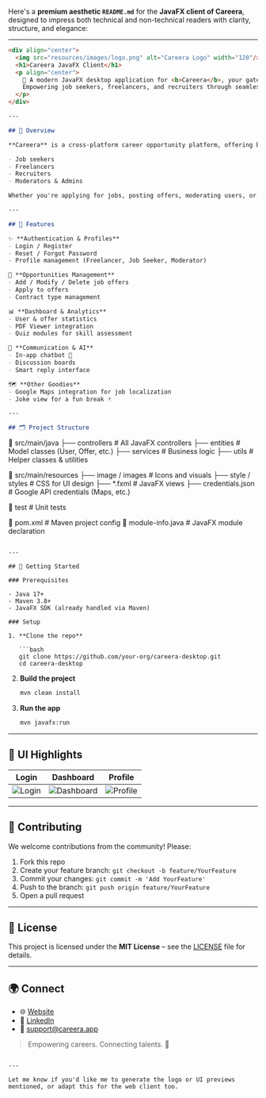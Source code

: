 Here's a **premium aesthetic `README.md`** for the **JavaFX client of Careera**, designed to impress both technical and non-technical readers with clarity, structure, and elegance:

---

```markdown
<div align="center">
  <img src="resources/images/logo.png" alt="Careera Logo" width="120"/>
  <h1>Careera JavaFX Client</h1>
  <p align="center">
    🌟 A modern JavaFX desktop application for <b>Careera</b>, your gateway to career opportunities.<br/>
    Empowering job seekers, freelancers, and recruiters through seamless interaction.
  </p>
</div>

---

## 📌 Overview

**Careera** is a cross-platform career opportunity platform, offering both **JavaFX** and **Web** clients. This JavaFX client delivers a smooth and interactive desktop experience, tailored for:

- Job seekers
- Freelancers
- Recruiters
- Moderators & Admins

Whether you're applying for jobs, posting offers, moderating users, or exploring mission opportunities, the Careera desktop client has you covered.

---

## 🧩 Features

✨ **Authentication & Profiles**
- Login / Register
- Reset / Forgot Password
- Profile management (Freelancer, Job Seeker, Moderator)

📝 **Opportunities Management**
- Add / Modify / Delete job offers
- Apply to offers
- Contract type management

📊 **Dashboard & Analytics**
- User & offer statistics
- PDF Viewer integration
- Quiz modules for skill assessment

💬 **Communication & AI**
- In-app chatbot 🤖
- Discussion boards
- Smart reply interface

🗺 **Other Goodies**
- Google Maps integration for job localization
- Joke view for a fun break 🃏

---

## 🗂️ Project Structure

```

📁 src/main/java
├── controllers         # All JavaFX controllers
├── entities            # Model classes (User, Offer, etc.)
├── services            # Business logic
├── utils               # Helper classes & utilities

📁 src/main/resources
├── image / images      # Icons and visuals
├── style / styles      # CSS for UI design
├── \*.fxml              # JavaFX views
├── credentials.json    # Google API credentials (Maps, etc.)

📁 test                  # Unit tests

📄 pom.xml               # Maven project config
📄 module-info.java      # JavaFX module declaration

````

---

## 🚀 Getting Started

### Prerequisites

- Java 17+
- Maven 3.8+
- JavaFX SDK (already handled via Maven)

### Setup

1. **Clone the repo**

   ```bash
   git clone https://github.com/your-org/careera-desktop.git
   cd careera-desktop
````

2. **Build the project**

   ```bash
   mvn clean install
   ```

3. **Run the app**

   ```bash
   mvn javafx:run
   ```

---

## 📸 UI Highlights

| Login                                        | Dashboard                                            | Profile                                          |
| -------------------------------------------- | ---------------------------------------------------- | ------------------------------------------------ |
| ![Login](resources/images/login_preview.png) | ![Dashboard](resources/images/dashboard_preview.png) | ![Profile](resources/images/profile_preview.png) |

---

## 🤝 Contributing

We welcome contributions from the community! Please:

1. Fork this repo
2. Create your feature branch: `git checkout -b feature/YourFeature`
3. Commit your changes: `git commit -m 'Add YourFeature'`
4. Push to the branch: `git push origin feature/YourFeature`
5. Open a pull request

---

## 📃 License

This project is licensed under the **MIT License** – see the [LICENSE](LICENSE) file for details.

---

## 🌍 Connect

* 🌐 [Website](https://careera.app)
* 💼 [LinkedIn](https://linkedin.com/company/careera)
* 📧 [support@careera.app](mailto:support@careera.app)

> Empowering careers. Connecting talents. 🚀

```

---

Let me know if you'd like me to generate the logo or UI previews mentioned, or adapt this for the web client too.
```
